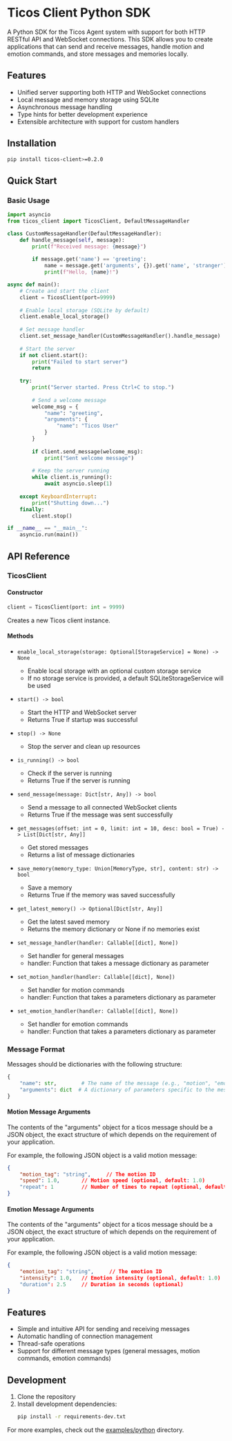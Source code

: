 # Ticos Client Python SDK

A Python SDK for the Ticos Agent system with support for both HTTP RESTful API and WebSocket connections. This SDK allows you to create applications that can send and receive messages, handle motion and emotion commands, and store messages and memories locally.

## Features

- Unified server supporting both HTTP and WebSocket connections
- Local message and memory storage using SQLite
- Asynchronous message handling
- Type hints for better development experience
- Extensible architecture with support for custom handlers

## Installation

```bash
pip install ticos-client>=0.2.0
```

## Quick Start

### Basic Usage

```python
import asyncio
from ticos_client import TicosClient, DefaultMessageHandler

class CustomMessageHandler(DefaultMessageHandler):
    def handle_message(self, message):
        print(f"Received message: {message}")
        
        if message.get('name') == 'greeting':
            name = message.get('arguments', {}).get('name', 'stranger')
            print(f"Hello, {name}!")

async def main():
    # Create and start the client
    client = TicosClient(port=9999)
    
    # Enable local storage (SQLite by default)
    client.enable_local_storage()
    
    # Set message handler
    client.set_message_handler(CustomMessageHandler().handle_message)
    
    # Start the server
    if not client.start():
        print("Failed to start server")
        return
    
    try:
        print("Server started. Press Ctrl+C to stop.")
        
        # Send a welcome message
        welcome_msg = {
            "name": "greeting",
            "arguments": {
                "name": "Ticos User"
            }
        }
        
        if client.send_message(welcome_msg):
            print("Sent welcome message")
        
        # Keep the server running
        while client.is_running():
            await asyncio.sleep(1)
            
    except KeyboardInterrupt:
        print("Shutting down...")
    finally:
        client.stop()

if __name__ == "__main__":
    asyncio.run(main())
```

## API Reference

### TicosClient

#### Constructor

```python
client = TicosClient(port: int = 9999)
```

Creates a new Ticos client instance.

#### Methods

- `enable_local_storage(storage: Optional[StorageService] = None) -> None`
  - Enable local storage with an optional custom storage service
  - If no storage service is provided, a default SQLiteStorageService will be used

- `start() -> bool`
  - Start the HTTP and WebSocket server
  - Returns True if startup was successful

- `stop() -> None`
  - Stop the server and clean up resources

- `is_running() -> bool`
  - Check if the server is running
  - Returns True if the server is running

- `send_message(message: Dict[str, Any]) -> bool`
  - Send a message to all connected WebSocket clients
  - Returns True if the message was sent successfully

- `get_messages(offset: int = 0, limit: int = 10, desc: bool = True) -> List[Dict[str, Any]]`
  - Get stored messages
  - Returns a list of message dictionaries

- `save_memory(memory_type: Union[MemoryType, str], content: str) -> bool`
  - Save a memory
  - Returns True if the memory was saved successfully

- `get_latest_memory() -> Optional[Dict[str, Any]]`
  - Get the latest saved memory
  - Returns the memory dictionary or None if no memories exist

- `set_message_handler(handler: Callable[[dict], None])`
  - Set handler for general messages
  - handler: Function that takes a message dictionary as parameter

- `set_motion_handler(handler: Callable[[dict], None])`
  - Set handler for motion commands
  - handler: Function that takes a parameters dictionary as parameter

- `set_emotion_handler(handler: Callable[[dict], None])`
  - Set handler for emotion commands
  - handler: Function that takes a parameters dictionary as parameter

### Message Format

Messages should be dictionaries with the following structure:

```python
{
    "name": str,        # The name of the message (e.g., "motion", "emotion", "heartbeat")
    "arguments": dict  # A dictionary of parameters specific to the message type
}
```

#### Motion Message Arguments

The contents of the "arguments" object for a ticos message should be a JSON object, the exact structure of which depends on the requirement of your application.

For example, the following JSON object is a valid motion message:
```json
{
    "motion_tag": "string",     // The motion ID
    "speed": 1.0,       // Motion speed (optional, default: 1.0)
    "repeat": 1         // Number of times to repeat (optional, default: 1)
}
```

#### Emotion Message Arguments

The contents of the "arguments" object for a ticos message should be a JSON object, the exact structure of which depends on the requirement of your application.

For example, the following JSON object is a valid motion message:
```json
{
    "emotion_tag": "string",     // The emotion ID
    "intensity": 1.0,   // Emotion intensity (optional, default: 1.0)
    "duration": 2.5     // Duration in seconds (optional)
}
```

## Features

- Simple and intuitive API for sending and receiving messages
- Automatic handling of connection management
- Thread-safe operations
- Support for different message types (general messages, motion commands, emotion commands)

## Development

1. Clone the repository
2. Install development dependencies:
   ```bash
   pip install -r requirements-dev.txt
   ```

For more examples, check out the [examples/python](../../examples/python) directory.
